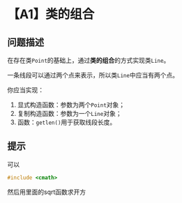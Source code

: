 # 【A1】类的组合

## 问题描述

在存在类`Point`的基础上，通过**类的组合**的方式实现类`Line`。

一条线段可以通过两个点来表示，所以类`Line`中应当有两个点。

你应当实现：

1. 显式构造函数：参数为两个`Point`对象；
2. 复制构造函数：参数为一个`Line`对象；
3. 函数：`getlen()`用于获取线段长度。

## 提示

可以

```c++
#include <cmath>
```

然后用里面的sqrt函数求开方

